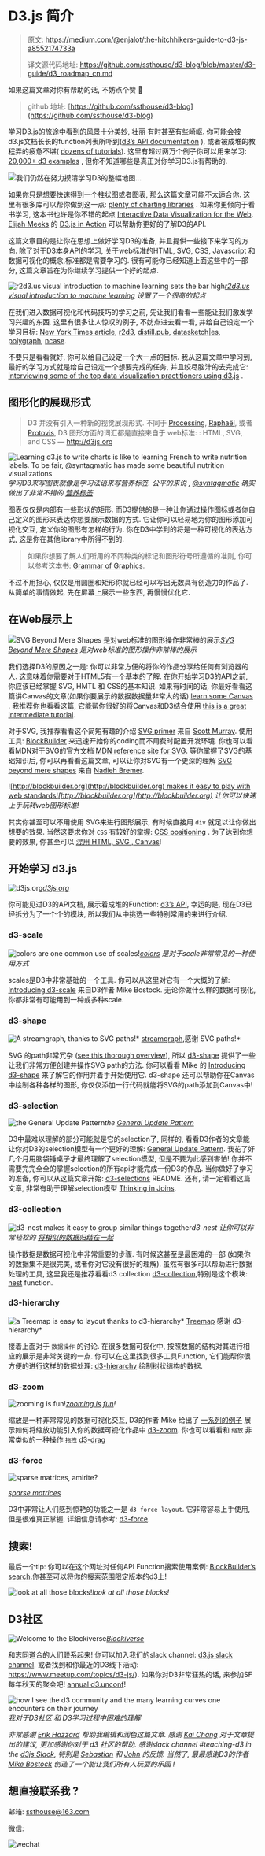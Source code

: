 # **D3**.js 简介



> 原文: https://medium.com/@enjalot/the-hitchhikers-guide-to-d3-js-a8552174733a
>
> 译文源代码地址: https://github.com/ssthouse/d3-blog/blob/master/d3-guide/d3_roadmap_cn.md

如果这篇文章对你有帮助的话, 不妨点个赞 :tada: 

> github 地址:  [https://github.com/ssthouse/d3-blog](https://github.com/ssthouse/d3-blog)



学习D3.js的旅途中看到的风景十分美妙, 壮丽 有时甚至有些崎岖. 你可能会被d3.js文档长长的function列表所吓到([d3’s API documentation](https://github.com/d3/d3/blob/master/API.md) ), 或者被成堆的教程弄的疲惫不堪( [dozens of tutorials](https://github.com/d3/d3/wiki/Tutorials)). 这里有超过两万个例子你可以用来学习: [20,000+ d3 examples](http://blockbuilder.org/search) , 但你不知道哪些是真正对你学习D3.js有帮助的.

![我们仍然在努力摸清学习D3的整幅地图…](https://cdn-images-1.medium.com/max/4814/1*C17GW5l4S_W99_52lQMpBQ.png)

如果你只是想要快速得到一个柱状图或者图表, 那么这篇文章可能不太适合你. 这里有很多库可以帮你做到这一点: [plenty of charting libraries](https://github.com/wbkd/awesome-d3#charts) . 如果你更倾向于看书学习, 这本书也许是你不错的起点 [Interactive Data Visualization for the Web](http://shop.oreilly.com/product/0636920026938.do). [Elijah Meeks](https://twitter.com/Elijah_Meeks)  的 [D3.js in Action](https://www.manning.com/books/d3-js-in-action)  可以帮助你更好的了解D3的API.

这篇文章目的是让你在思想上做好学习D3的准备, 并且提供一些接下来学习的方向. 除了对于D3本身API的学习, 关于web标准的HTML, SVG, CSS, Javascript 和 数据可视化的概念,标准都是需要学习的. 很有可能你已经知道上面这些中的一部分, 这篇文章旨在为你继续学习提供一个好的起点.

![[r2d3.us visual introduction to machine learning](http://www.r2d3.us/visual-intro-to-machine-learning-part-1/) sets the bar high](https://cdn-images-1.medium.com/max/3676/1*ofBagXi1x0h8TdHF8tc3nA.png)*[r2d3.us visual introduction to machine learning](http://www.r2d3.us/visual-intro-to-machine-learning-part-1/) 设置了一个很高的起点*

在我们进入数据可视化和代码技巧的学习之前, 先让我们看看一些能让我们激发学习兴趣的东西. 这里有很多让人惊叹的例子, 不妨点进去看一看, 并给自己设定一个学习目标:  [New York Times article](https://www.google.com/search?q=new+york+times+d3+interactives&oq=new+york+times+d3+interactives&aqs=chrome..69i57j69i64.6825j0j1&sourceid=chrome&ie=UTF-8), [r2d3](http://www.r2d3.us/visual-intro-to-machine-learning-part-1/), [distill.pub](http://distill.pub), [datasketch|es](http://www.datasketch.es/), [polygraph](https://pudding.cool/),  [ncase](http://ncase.me/). 

不要只是看看就好, 你可以给自己设定一个大一点的目标. 我从这篇文章中学习到, 最好的学习方式就是给自己设定一个想要完成的任务, 并且绞尽脑汁的去完成它:  [interviewing some of the top data visualization practitioners using d3.js](https://medium.com/@enjalot/how-do-you-learn-d3-js-ccffc151419b) .

## 图形化的展现形式

> D3 并没有引入一种新的视觉展现形式. 不同于 [Processing](http://processing.org/), [Raphaël](http://raphaeljs.com/), 或者 [Protovis](http://vis.stanford.edu/protovis/), D3 图形方面的词汇都是直接来自于 web标准: : HTML, SVG, and CSS
 — http://d3js.org

![Learning d3.js to write charts is like to learning French to write nutrition labels. To be fair, [@syntagmatic](https://twitter.com/syntagmatic) has made some beautiful [nutrition visualizations](http://bl.ocks.org/syntagmatic/2420080)](https://cdn-images-1.medium.com/max/2000/1*GaASA7rqnQVDpHQs9BdbqA.png)*学习D3来写图表就像是学习法语来写营养标签. 公平的来说 , [@syntagmatic](https://twitter.com/syntagmatic) 确实做出了非常不错的 [营养标签](http://bl.ocks.org/syntagmatic/2420080)*

图表仅仅是内部有一些形状的矩形. 而D3提供的是一种让你通过操作图标或者你自己定义的图形来表达你想要展示数据的方式.  它让你可以轻易地为你的图形添加可视化交互, 定义你的图形有怎样的行为. 你在D3中学到的将是一种可视化的表达方式, 这是你在其他library中所得不到的.

>  如果你想要了解人们所用的不同种类的标记和图形符号所遵循的准则, 你可以参考这本书: [Grammar of Graphics](https://smile.amazon.com/Grammar-Graphics-Statistics-Computing/dp/0387245448?sa-no-redirect=1).

不过不用担心, 仅仅是用圆圈和矩形你就已经可以写出无数具有创造力的作品了. 从简单的事情做起, 先在屏幕上展示一些东西, 再慢慢优化它.

## 在Web展示上

![[SVG Beyond Mere Shapes](https://www.visualcinnamon.com/2016/04/svg-beyond-mere-shapes.html) 是对web标准的图形操作非常棒的展示](https://cdn-images-1.medium.com/max/4432/1*TwUCVhrN9Xltsj3sDgntUQ.png)*[SVG Beyond Mere Shapes](https://www.visualcinnamon.com/2016/04/svg-beyond-mere-shapes.html) 是对web标准的图形操作非常棒的展示*

我们选择D3的原因之一是: 你可以非常方便的将你的作品分享给任何有浏览器的人. 这意味着你需要对于HTML5有一个基本的了解. 在你开始学习D3的API之前, 你应该已经掌握 SVG, HMTL 和 CSS的基本知识. 如果有时间的话, 你最好看看这篇讲Canvas的文章(如果你要展示的数据数据量非常大的话) [learn some Canvas](https://www.w3schools.com/html/html5_canvas.asp) . 我推荐你也看看这篇, 它能帮你很好的将Canvas和D3结合使用 [this is a great intermediate tutorial](https://medium.freecodecamp.com/d3-and-canvas-in-3-steps-8505c8b27444).

对于SVG, 我推荐看看这个简短有趣的介绍 [SVG primer](http://alignedleft.com/tutorials/d3/an-svg-primer) 来自 [Scott Murray](http://twitter.com/alignedleft). 使用工具: [BlockBuilder](http://blockbuilder.org) 来迅速开始你的coding而不用费时配置开发环境. 你也可以看看MDN对于SVG的官方文档 [MDN reference site for SVG](https://developer.mozilla.org/en-US/docs/Web/SVG). 等你掌握了SVG的基础知识后, 你可以再看看这篇文章, 可以让你对SVG有一个更深的理解 [SVG beyond mere shapes](https://www.visualcinnamon.com/2016/04/svg-beyond-mere-shapes.html) 来自 [Nadieh Bremer](http://visualcinnamon.com).

![[http://blockbuilder.org](http://blockbuilder.org) makes it easy to play with web standards!](https://cdn-images-1.medium.com/max/2140/1*PFwvxtqLRRVekNoMufclzw.gif)*[http://blockbuilder.org](http://blockbuilder.org) 让你可以快速上手玩转web图形标准!*

其实你甚至可以不用使用 SVG来进行图形展示, 有时候直接用 `div` 就足以让你做出想要的效果. 当然这要求你对 `CSS` 有较好的掌握: [CSS positioning](https://css-tricks.com/almanac/properties/p/position/) . 为了达到你想要的效果, 你甚至可以 [混用 HTML, SVG , Canvas](http://bl.ocks.org/sxv/4491174)!

## 开始学习 d3.js

![[d3js.org](http://d3js.org)](https://cdn-images-1.medium.com/max/4424/1*KfsnI5vicI0ozs1uP85Pfg.png)*[d3js.org](http://d3js.org)*

 你可能见过D3的API文档, 展示着成堆的Function: [d3’s API](https://github.com/d3/d3/blob/master/API.md), 幸运的是, 现在D3已经拆分为了一个个的模块, 所以我们从中挑选一些特别常用的来进行介绍.

### d3-scale

![[colors](http://blockbuilder.org/enjalot/f1ac6277c9b224ebf4daada75a06294d) are one common use of scales!](https://cdn-images-1.medium.com/max/3728/1*c2dJV4ZNJGdWdWNV3AVPxQ.png)*[colors](http://blockbuilder.org/enjalot/f1ac6277c9b224ebf4daada75a06294d) 是对于scale非常常见的一种使用方式*

scales是D3中非常基础的一个工具. 你可以从这里对它有一个大概的了解:  [Introducing d3-scale](https://medium.com/@mbostock/introducing-d3-scale-61980c51545f) 来自D3作者 Mike Bostock. 无论你做什么样的数据可视化, 你都非常有可能用到一种或多种scale.

### d3-shape

![A [streamgraph](http://bl.ocks.org/mbostock/582915), thanks to SVG paths!](https://cdn-images-1.medium.com/max/3828/1*6HpzsxMbWhLgTbAZNpf9Kg.png)* [streamgraph](http://bl.ocks.org/mbostock/582915),感谢 SVG paths!*

SVG 的path非常冗杂 ([see this thorough overview](https://css-tricks.com/svg-path-syntax-illustrated-guide/)), 所以 [d3-shape](https://github.com/d3/d3-shape#d3-shape) 提供了一些让我们非常方便创建并操作SVG path的方法. 你可以看看 Mike 的 [Introducing d3-shape](https://medium.com/@mbostock/introducing-d3-shape-73f8367e6d12) 来了解它的作用并着手开始使用它. d3-shape 还可以帮助你在Canvas中绘制各种各样的图形, 你仅仅添加一行代码就能将SVG的path添加到Canvas中!

### d3-selection

![the [General Update Pattern](https://bl.ocks.org/mbostock/3808234)](https://cdn-images-1.medium.com/max/2000/1*-qbObwrIKYG3_bKpZBaUgw.gif)*the [General Update Pattern](https://bl.ocks.org/mbostock/3808234)*

D3中最难以理解的部分可能就是它的selection了, 同样的, 看看D3作者的文章能让你对D3的selection模型有一个更好的理解:  [General Update Pattern](https://bl.ocks.org/mbostock/3808218). 我花了好几个月用脑袋锤桌子才最终理解了selection模型, 但是不要为此感到害怕! 你并不需要完完全全的掌握selection的所有api才能完成一份D3的作品. 当你做好了学习的准备, 你可以从这篇文章开始: [d3-selections](https://github.com/d3/d3-selection#d3-selection) README. 还有, 请一定看看这篇文章, 非常有助于理解selection模型 [Thinking in Joins](https://bost.ocks.org/mike/join/).

### d3-collection

![d3-nest makes it easy to [group similar things together](https://bl.ocks.org/mbostock/9490313)](https://cdn-images-1.medium.com/max/3808/1*jcnYXBvv1W033jfwFOrS1A.png)*d3-nest 让你可以非常轻松的 [将相似的数据归结在一起](https://bl.ocks.org/mbostock/9490313)*

操作数据是数据可视化中非常重要的步骤. 有时候这甚至是最困难的一部 (如果你的数据集不是很完美, 或者你对它没有很好的理解). 虽然有很多可以帮助进行数据处理的工具, 这里我还是推荐看看d3 collection  [d3-collection](https://github.com/d3/d3-collection/blob/master/README.md#d3-collection),特别是这个模块:  [nest](https://github.com/d3/d3-collection/blob/master/README.md#nests) function.

### d3-hierarchy

![a [Treemap](https://bl.ocks.org/mbostock/8fe6fa6ed1fa976e5dd76cfa4d816fec) is easy to layout thanks to d3-hierarchy](https://cdn-images-1.medium.com/max/2580/1*1CszAZA3t5oMlTOMFchzSg.png)* [Treemap](https://bl.ocks.org/mbostock/8fe6fa6ed1fa976e5dd76cfa4d816fec) 感谢  d3-hierarchy*

接着上面对于 `数据操作` 的讨论. 在很多数据可视化中, 按照数据的结构对其进行相应的展示是非常关键的一点. 你可以在这里找到很多工具Function, 它们能帮你很方便的进行这样的数据处理: [d3-hierarchy](https://github.com/d3/d3-hierarchy#d3-hierarchy) 绘制树状结构的数据.

### d3-zoom

![[zooming is fun](https://bl.ocks.org/mbostock/b783fbb2e673561d214e09c7fb5cedee)!](https://cdn-images-1.medium.com/max/2000/1*R96BnzJUPFSzTzWoxIBIAw.gif)*[zooming is fun](https://bl.ocks.org/mbostock/b783fbb2e673561d214e09c7fb5cedee)!*

缩放是一种非常常见的数据可视化交互, D3的作者 Mike 给出了 [一系列的例子](http://blockbuilder.org/search#text=zoom;user=mbostock;d3version=v4) 展示如何将缩放功能引入你的数据可视化作品中 [d3-zoom](https://github.com/d3/d3-zoom#d3-zoom). 你也可以看看和 `缩放` 非常类似的一种操作 `拖拽` [d3-drag](https://github.com/d3/d3-drag#d3-drag)

### d3-force

![[sparse matrices](https://bl.ocks.org/syntagmatic/75c5ca501200b0cf7a5958b4e404f777), amirite?](https://cdn-images-1.medium.com/max/2000/1*MiNLItcbqWuZP5y6DHVEsg.gif)

*[sparse matrices](https://bl.ocks.org/syntagmatic/75c5ca501200b0cf7a5958b4e404f777)*

D3中非常让人们感到惊艳的功能之一是 `d3 force layout`. 它非常容易上手使用, 但是很难真正掌握. 详细信息请参考: [d3-force](https://github.com/d3/d3-force#d3-force).

## 搜索!

最后一个tip: 你可以在这个网址对任何API Function搜索使用案例: [BlockBuilder’s search](http://blockbuilder.org/search).你甚至可以将你的搜索范围限定版本的d3上!

![look at all those blocks!](https://cdn-images-1.medium.com/max/2000/1*AAKuY9w1DNMIq0oBqTe3KA.gif)*look at all those blocks!*

## D3社区

![Welcome to the [Blockiverse](http://bl.ocks.org/micahstubbs/b35f2560f4205570b3328d1b40de0c6c)](https://cdn-images-1.medium.com/max/2824/1*m3WWkrnN1pr6V-pFZgK8KQ.png)*[Blockiverse](http://bl.ocks.org/micahstubbs/b35f2560f4205570b3328d1b40de0c6c)*

和志同道合的人们联系起来! 你可以加入我们的slack channel: [d3.js slack channel](https://d3-slackin.herokuapp.com/). 或者找到和你最近的D3线下活动: https://www.meetup.com/topics/d3-js/). 如果你对D3非常狂热的话, 来参加SF每年秋天的聚会吧! [annual d3.unconf](http://visfest.com)!

![how I see the d3 community and the many learning curves one encounters on their journey](https://cdn-images-1.medium.com/max/5100/1*gybGRNFfU-ZBYtK3D1qGYA.png)*我对于D3社区 和 D3学习过程中困难的理解*

*非常感谢 [Erik Hazzard](https://twitter.com/erikhazzard) 帮助我编辑和润色这篇文章. 感谢 [Kai Chang](https://twitter.com/syntagmatic) 对于文章提出的建议, 更加感谢你对于 d3 社区的帮助. 感谢slack channel #teaching-d3 in the [d3js Slack](http://d3-slackin.herokuapp.com), 特别是 [Sebastian](https://twitter.com/dashingd3js) 和 [John](https://twitter.com/JFSIII) 的反馈. 当然了, 最最感谢D3的作者 [Mike Bostock](https://twitter.com/mbostock) 创造了一个能让我们所有人玩耍的乐园 !*

## 想直接联系我 ?

邮箱: ssthouse@163.com

微信:

![wechat](https://github.com/ssthouse/d3-blog/raw/master/img/QR_300px.png)